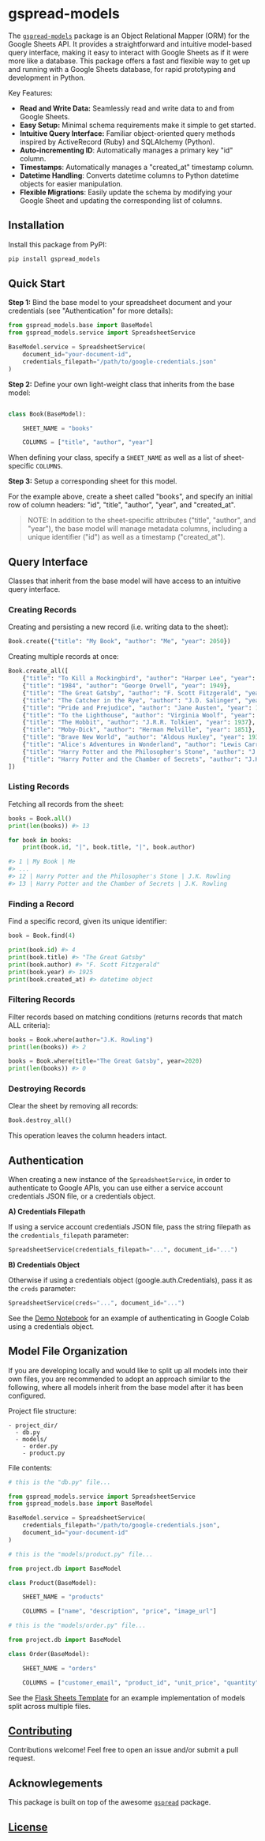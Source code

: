 # gspread-models


The [`gspread-models`](https://github.com/s2t2/gspread-models-py) package is an Object Relational Mapper (ORM) for the Google Sheets API. It provides a straightforward and intuitive model-based query interface, making it easy to interact with Google Sheets as if it were more like a database. This package offers a fast and flexible way to get up and running with a Google Sheets database, for rapid prototyping and development in Python.

Key Features:

 + **Read and Write Data:** Seamlessly read and write data to and from Google Sheets.
 + **Easy Setup:** Minimal schema requirements make it simple to get started.
 + **Intuitive Query Interface:** Familiar object-oriented query methods inspired by ActiveRecord (Ruby) and SQLAlchemy (Python).
 + **Auto-incrementing ID**: Automatically manages a primary key "id" column.
 + **Timestamps**: Automatically manages a "created_at" timestamp column.
 + **Datetime Handling**: Converts datetime columns to Python datetime objects for easier manipulation.
 + **Flexible Migrations**: Easily update the schema by modifying your Google Sheet and updating the corresponding list of columns.



## Installation

Install this package from PyPI:

```sh
pip install gspread_models
```


## Quick Start

**Step 1:** Bind the base model to your spreadsheet document and your credentials (see "Authentication" for more details):

```py
from gspread_models.base import BaseModel
from gspread_models.service import SpreadsheetService

BaseModel.service = SpreadsheetService(
    document_id="your-document-id",
    credentials_filepath="/path/to/google-credentials.json"
)
```

**Step 2:** Define your own light-weight class that inherits from the base model:

```python

class Book(BaseModel):

    SHEET_NAME = "books"

    COLUMNS = ["title", "author", "year"]

```

When defining your class, specify a `SHEET_NAME` as well as a list of sheet-specific `COLUMNS`.

**Step 3:** Setup a corresponding sheet for this model.

For the example above, create a sheet called "books", and specify an initial row of column headers: "id", "title", "author", "year", and "created_at".

> NOTE: In addition to the sheet-specific attributes ("title", "author", and "year"), the base model will manage metadata columns, including a unique identifier ("id") as well as a timestamp ("created_at").



## Query Interface

Classes that inherit from the base model will have access to an intuitive query interface.

### Creating Records

Creating and persisting a new record (i.e. writing data to the sheet):

```py
Book.create({"title": "My Book", "author": "Me", "year": 2050})
```

Creating multiple records at once:

```py
Book.create_all([
    {"title": "To Kill a Mockingbird", "author": "Harper Lee", "year": 1960},
    {"title": "1984", "author": "George Orwell", "year": 1949},
    {"title": "The Great Gatsby", "author": "F. Scott Fitzgerald", "year": 1925},
    {"title": "The Catcher in the Rye", "author": "J.D. Salinger", "year": 1951},
    {"title": "Pride and Prejudice", "author": "Jane Austen", "year": 1813},
    {"title": "To the Lighthouse", "author": "Virginia Woolf", "year": 1927},
    {"title": "The Hobbit", "author": "J.R.R. Tolkien", "year": 1937},
    {"title": "Moby-Dick", "author": "Herman Melville", "year": 1851},
    {"title": "Brave New World", "author": "Aldous Huxley", "year": 1932},
    {"title": "Alice's Adventures in Wonderland", "author": "Lewis Carroll", "year": 1865},
    {"title": "Harry Potter and the Philosopher's Stone", "author": "J.K. Rowling", "year": 1997},
    {"title": "Harry Potter and the Chamber of Secrets", "author": "J.K. Rowling", "year": 1998},
])
```

### Listing Records

Fetching all records from the sheet:

```py
books = Book.all()
print(len(books)) #> 13

for book in books:
    print(book.id, "|", book.title, "|", book.author)

#> 1 | My Book | Me
#> ...
#> 12 | Harry Potter and the Philosopher's Stone | J.K. Rowling
#> 13 | Harry Potter and the Chamber of Secrets | J.K. Rowling
```

### Finding a Record

Find a specific record, given its unique identifier:

```py
book = Book.find(4)

print(book.id) #> 4
print(book.title) #> "The Great Gatsby"
print(book.author) #> "F. Scott Fitzgerald"
print(book.year) #> 1925
print(book.created_at) #> datetime object
```

### Filtering Records

Filter records based on matching conditions (returns records that match ALL criteria):

```py
books = Book.where(author="J.K. Rowling")
print(len(books)) #> 2
```

```py
books = Book.where(title="The Great Gatsby", year=2020)
print(len(books)) #> 0
```

### Destroying Records

Clear the sheet by removing all records:

```py
Book.destroy_all()
```

This operation leaves the column headers intact.





## Authentication

When creating a new instance of the `SpreadsheetService`, in order to authenticate to Google APIs, you can use either a service account credentials JSON file, or a credentials object.

**A) Credentials Filepath**

If using a service account credentials JSON file, pass the string filepath as the `credentials_filepath` parameter:

```py
SpreadsheetService(credentials_filepath="...", document_id="...")
```

**B) Credentials Object**

Otherwise if using a credentials object (google.auth.Credentials), pass it as the `creds` parameter:

```py
SpreadsheetService(creds="...", document_id="...")
```

See the [Demo Notebook](/notebooks/gspread_models_package_demo_v102.ipynb) for an example of authenticating in Google Colab using a credentials object.


## Model File Organization

If you are developing locally and would like to split up all models into their own files, you are recommended to adopt an approach similar to the following, where all models inherit from the base model after it has been configured.

Project file structure:

```
- project_dir/
  - db.py
  - models/
    - order.py
    - product.py
```

File contents:

```py
# this is the "db.py" file...

from gspread_models.service import SpreadsheetService
from gspread_models.base import BaseModel

BaseModel.service = SpreadsheetService(
    credentials_filepath="/path/to/google-credentials.json",
    document_id="your-document-id"
)
```

```py
# this is the "models/product.py" file...

from project.db import BaseModel

class Product(BaseModel):

    SHEET_NAME = "products"

    COLUMNS = ["name", "description", "price", "image_url"]
```

```py
# this is the "models/order.py" file...

from project.db import BaseModel

class Order(BaseModel):

    SHEET_NAME = "orders"

    COLUMNS = ["customer_email", "product_id", "unit_price", "quantity"]
```

See the [Flask Sheets Template](https://github.com/prof-rossetti/flask-sheets-template-2024) for an example implementation of models split across multiple files.



## [Contributing](/.github/CONTRIBUTING.md)

Contributions welcome! Feel free to open an issue and/or submit a pull request.

## Acknowlegements

This package is built on top of the awesome [`gspread`](https://github.com/burnash/gspread) package.

## [License](/LICENSE)
